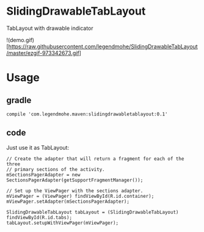 # SlidingDrawableTabLayout

TabLayout with drawable indicator

!(demo.gif)[https://raw.githubusercontent.com/legendmohe/SlidingDrawableTabLayout/master/ezgif-973342673.gif]

# Usage

## gradle

    compile 'com.legendmohe.maven:slidingdrawabletablayout:0.1'

## code

Just use it as TabLayout:
    
    // Create the adapter that will return a fragment for each of the three
    // primary sections of the activity.
    mSectionsPagerAdapter = new SectionsPagerAdapter(getSupportFragmentManager());

    // Set up the ViewPager with the sections adapter.
    mViewPager = (ViewPager) findViewById(R.id.container);
    mViewPager.setAdapter(mSectionsPagerAdapter);

    SlidingDrawableTabLayout tabLayout = (SlidingDrawableTabLayout) findViewById(R.id.tabs);
    tabLayout.setupWithViewPager(mViewPager);    
